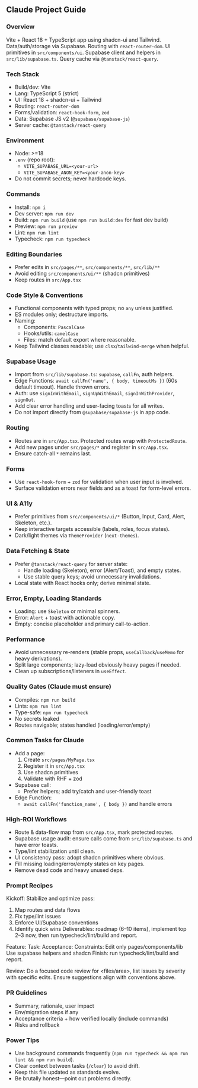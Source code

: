 ## Claude Project Guide

### Overview
Vite + React 18 + TypeScript app using shadcn-ui and Tailwind. Data/auth/storage via Supabase. Routing with `react-router-dom`. UI primitives in `src/components/ui`. Supabase client and helpers in `src/lib/supabase.ts`. Query cache via `@tanstack/react-query`.

### Tech Stack
- Build/dev: Vite
- Lang: TypeScript 5 (strict)
- UI: React 18 + shadcn-ui + Tailwind
- Routing: `react-router-dom`
- Forms/validation: `react-hook-form`, `zod`
- Data: Supabase JS v2 (`@supabase/supabase-js`)
- Server cache: `@tanstack/react-query`

### Environment
- Node: >=18
- `.env` (repo root):
  - `VITE_SUPABASE_URL=<your-url>`
  - `VITE_SUPABASE_ANON_KEY=<your-anon-key>`
- Do not commit secrets; never hardcode keys.

### Commands
- Install: `npm i`
- Dev server: `npm run dev`
- Build: `npm run build` (use `npm run build:dev` for fast dev build)
- Preview: `npm run preview`
- Lint: `npm run lint`
- Typecheck: `npm run typecheck`

### Editing Boundaries
- Prefer edits in `src/pages/**`, `src/components/**`, `src/lib/**`
- Avoid editing `src/components/ui/**` (shadcn primitives)
- Keep routes in `src/App.tsx`

### Code Style & Conventions
- Functional components with typed props; no `any` unless justified.
- ES modules only; destructure imports.
- Naming:
  - Components: `PascalCase`
  - Hooks/utils: `camelCase`
  - Files: match default export where reasonable.
- Keep Tailwind classes readable; use `clsx`/`tailwind-merge` when helpful.

### Supabase Usage
- Import from `src/lib/supabase.ts`: `supabase`, `callFn`, auth helpers.
- Edge Functions: `await callFn('name', { body, timeoutMs })` (60s default timeout). Handle thrown errors.
- Auth: use `signInWithEmail`, `signUpWithEmail`, `signInWithProvider`, `signOut`.
- Add clear error handling and user-facing toasts for all writes.
- Do not import directly from `@supabase/supabase-js` in app code.

### Routing
- Routes are in `src/App.tsx`. Protected routes wrap with `ProtectedRoute`.
- Add new pages under `src/pages/*` and register in `src/App.tsx`.
- Ensure catch-all `*` remains last.

### Forms
- Use `react-hook-form` + `zod` for validation when user input is involved.
- Surface validation errors near fields and as a toast for form-level errors.

### UI & A11y
- Prefer primitives from `src/components/ui/*` (Button, Input, Card, Alert, Skeleton, etc.).
- Keep interactive targets accessible (labels, roles, focus states).
- Dark/light themes via `ThemeProvider` (`next-themes`).

### Data Fetching & State
- Prefer `@tanstack/react-query` for server state:
  - Handle loading (Skeleton), error (Alert/Toast), and empty states.
  - Use stable query keys; avoid unnecessary invalidations.
- Local state with React hooks only; derive minimal state.

### Error, Empty, Loading Standards
- Loading: use `Skeleton` or minimal spinners.
- Error: `Alert` + toast with actionable copy.
- Empty: concise placeholder and primary call-to-action.

### Performance
- Avoid unnecessary re-renders (stable props, `useCallback`/`useMemo` for heavy derivations).
- Split large components; lazy-load obviously heavy pages if needed.
- Clean up subscriptions/listeners in `useEffect`.

### Quality Gates (Claude must ensure)
- Compiles: `npm run build`
- Lints: `npm run lint`
- Type-safe: `npm run typecheck`
- No secrets leaked
- Routes navigable; states handled (loading/error/empty)

### Common Tasks for Claude
- Add a page:
  1) Create `src/pages/MyPage.tsx`
  2) Register it in `src/App.tsx`
  3) Use shadcn primitives
  4) Validate with RHF + zod
- Supabase call:
  - Prefer helpers; add try/catch and user-friendly toast
- Edge Function:
  - `await callFn('function_name', { body })` and handle errors

### High-ROI Workflows
- Route & data-flow map from `src/App.tsx`, mark protected routes.
- Supabase usage audit: ensure calls come from `src/lib/supabase.ts` and have error toasts.
- Type/lint stabilization until clean.
- UI consistency pass: adopt shadcn primitives where obvious.
- Fill missing loading/error/empty states on key pages.
- Remove dead code and heavy unused deps.

### Prompt Recipes
Kickoff:
Stabilize and optimize pass:
1) Map routes and data flows
2) Fix type/lint issues
3) Enforce UI/Supabase conventions
4) Identify quick wins
Deliverables: roadmap (6–10 items), implement top 2–3 now, then run typecheck/lint/build and report.

Feature:
Task: <brief>
Acceptance:
<criteria>
Constraints:
Edit only pages/components/lib
Use supabase helpers and shadcn
Finish: run typecheck/lint/build and report.

Review:
Do a focused code review for <files/area>, list issues by severity with specific edits. Ensure suggestions align with conventions above.


### PR Guidelines
- Summary, rationale, user impact
- Env/migration steps if any
- Acceptance criteria + how verified locally (include commands)
- Risks and rollback

### Power Tips
- Use background commands frequently (`npm run typecheck && npm run lint && npm run build`).
- Clear context between tasks (`/clear`) to avoid drift.
- Keep this file updated as standards evolve.
- Be brutally honest—point out problems directly.